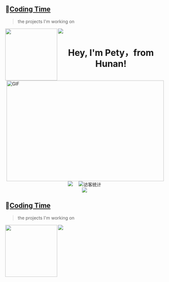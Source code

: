 ## 🌠[Coding Time](https://wakatime.com/@Younger)
> the projects I'm working on

<!-- ![My stats](https://github-readme-stats.vercel.app/api?username=younger-1&theme=calm&show_icons=true) -->
<!-- ![Top Langs](https://github-readme-stats.vercel.app/api/top-langs/?username=younger-1&hide=html,css,Jupyter+Notebook,ruby,javascript&theme=calm&langs_count=6) -->

<div>
    <img height="165" align="left" src="https://github-readme-stats.vercel.app/api?username=younger-1&theme=calm&show_icons=true" />
    <img src="https://github-readme-stats.vercel.app/api/top-langs/?username=younger-1&hide=html,css,Jupyter+Notebook,ruby,javascript&theme=calm&langs_count=6&layout=compact" />
</div>
<h1 align="center">
  Hey, I'm Pety，from Hunan!
</h1>

<img align="right" alt="GIF" src="https://github.com/abhisheknaiidu/abhisheknaiidu/blob/master/code.gif?raw=true" width="500" height="320" />

<!-- 个人资料徽标 -->
<div align="center">
  <a href="https://penty7710.github.io/"><img src="https://img.shields.io/badge/CSDN-%E5%8D%9A%E5%AE%A2-c32136"></a>&emsp;
<!-- 访客数统计徽标 -->
  <img src="https://visitor-badge.glitch.me/badge?page_id=sun0225SUN" alt="访客统计" /></div>

<!-- 贪吃蛇代码贡献图 -->
<div align="center"><img src="https://cdn.jsdelivr.net/gh/sun0225SUN/sun0225SUN/contribution-snake/github-contribution-grid-snake.svg" /></div>



## 🌠[Coding Time](https://wakatime.com/@Younger)
> the projects I'm working on

<!-- ![My stats](https://github-readme-stats.vercel.app/api?username=younger-1&theme=calm&show_icons=true) -->
<!-- ![Top Langs](https://github-readme-stats.vercel.app/api/top-langs/?username=younger-1&hide=html,css,Jupyter+Notebook,ruby,javascript&theme=calm&langs_count=6) -->

<div>
    <img height="165" align="left" src="https://github-readme-stats.vercel.app/api?username=younger-1&theme=calm&show_icons=true" />
    <img src="https://github-readme-stats.vercel.app/api/top-langs/?username=younger-1&hide=html,css,Jupyter+Notebook,ruby,javascript&theme=calm&langs_count=6&layout=compact" />
</div>

